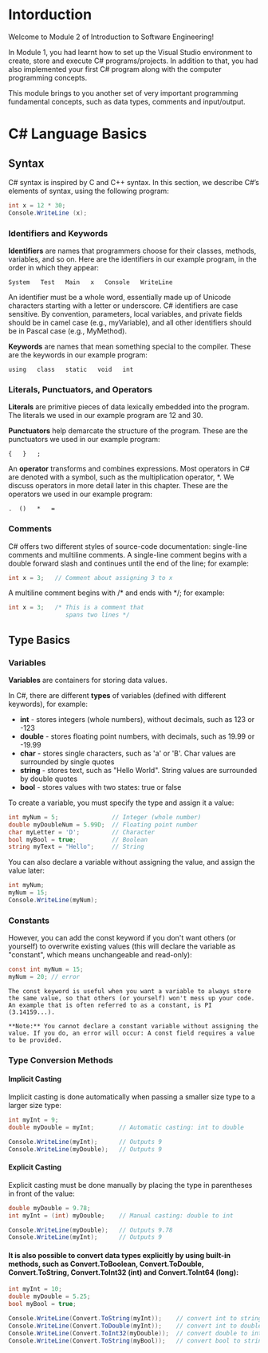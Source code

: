﻿# Intorduction
Welcome to Module 2 of Introduction to Software Engineering!

In Module 1, you had learnt how to set up the Visual Studio environment to create, store and execute C# programs/projects. In addition to that, you had also implemented your first C# program along with the computer programming concepts.

This module brings to you another set of very important programming fundamental concepts, such as data types, comments and input/output.

# C# Language Basics

## Syntax
C# syntax is inspired by C and C++ syntax. In this section, we describe C#’s elements of syntax, using the following program:
```c#
int x = 12 * 30;
Console.WriteLine (x);
```

### Identifiers and Keywords
**Identifiers** are names that programmers choose for their classes, methods, variables, and so on. Here are the identifiers in our example program, in the order in which they appear:

```
System   Test   Main   x   Console   WriteLine
```

An identifier must be a whole word, essentially made up of Unicode characters starting with a letter or underscore. C# identifiers are case sensitive. By convention, parameters, local variables, and private fields should be in camel case (e.g., my​Variable), and all other identifiers should be in Pascal case (e.g., MyMethod).

**Keywords** are names that mean something special to the compiler. These are the keywords in our example program:
```
using   class   static   void   int
```

### Literals, Punctuators, and Operators
**Literals** are primitive pieces of data lexically embedded into the program. The literals we used in our example program are 12 and 30.

**Punctuators** help demarcate the structure of the program. These are the punctuators we used in our example program:
```
{   }   ;
```

An **operator** transforms and combines expressions. Most operators in C# are denoted with a symbol, such as the multiplication operator, *. We discuss operators in more detail later in this chapter. These are the operators we used in our example program:
```
.  ()   *   =
```

### Comments
C# offers two different styles of source-code documentation: single-line comments and multiline comments. A single-line comment begins with a double forward slash and continues until the end of the line; for example:
```c#
int x = 3;   // Comment about assigning 3 to x
```

A multiline comment begins with /* and ends with */; for example:
```c#
int x = 3;   /* This is a comment that
                spans two lines */
```

## Type Basics

### Variables 

**Variables** are containers for storing data values.

In C#, there are different **types** of variables (defined with different keywords), for example:

- **int** - stores integers (whole numbers), without decimals, such as 123 or -123
- **double** - stores floating point numbers, with decimals, such as 19.99 or -19.99
- **char** - stores single characters, such as 'a' or 'B'. Char values are surrounded by single quotes
- **string** - stores text, such as "Hello World". String values are surrounded by double quotes
- **bool** - stores values with two states: true or false

To create a variable, you must specify the type and assign it a value:
```c#
int myNum = 5;               // Integer (whole number)
double myDoubleNum = 5.99D;  // Floating point number
char myLetter = 'D';         // Character
bool myBool = true;          // Boolean
string myText = "Hello";     // String
```

You can also declare a variable without assigning the value, and assign the value later:
```c#
int myNum;
myNum = 15;
Console.WriteLine(myNum);
```

### Constants
However, you can add the const keyword if you don't want others (or yourself) to overwrite existing values (this will declare the variable as "constant", which means unchangeable and read-only):
```c#
const int myNum = 15;
myNum = 20; // error
```

```
The const keyword is useful when you want a variable to always store the same value, so that others (or yourself) won't mess up your code. An example that is often referred to as a constant, is PI (3.14159...).

**Note:** You cannot declare a constant variable without assigning the value. If you do, an error will occur: A const field requires a value to be provided.
```

### Type Conversion Methods

#### Implicit Casting

Implicit casting is done automatically when passing a smaller size type to a larger size type:

```c#
int myInt = 9;
double myDouble = myInt;       // Automatic casting: int to double

Console.WriteLine(myInt);      // Outputs 9
Console.WriteLine(myDouble);   // Outputs 9
```

#### Explicit Casting

Explicit casting must be done manually by placing the type in parentheses in front of the value:

```c#
double myDouble = 9.78;
int myInt = (int) myDouble;    // Manual casting: double to int

Console.WriteLine(myDouble);   // Outputs 9.78
Console.WriteLine(myInt);      // Outputs 9
```

#### It is also possible to convert data types explicitly by using built-in methods, such as Convert.ToBoolean, Convert.ToDouble, Convert.ToString, Convert.ToInt32 (int) and Convert.ToInt64 (long):
```c#
int myInt = 10;
double myDouble = 5.25;
bool myBool = true;

Console.WriteLine(Convert.ToString(myInt));    // convert int to string
Console.WriteLine(Convert.ToDouble(myInt));    // convert int to double
Console.WriteLine(Convert.ToInt32(myDouble));  // convert double to int
Console.WriteLine(Convert.ToString(myBool));   // convert bool to string
```